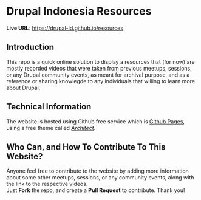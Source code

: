 # Drupal Indonesia Resources

**Live URL:** https://drupal-id.github.io/resources

## Introduction
This repo is a quick online solution to display a resources that (for now) are mostly recorded videos that were taken from previous meetups, sessions, or any Drupal community events, as meant for archival purpose, and as a reference or sharing knowlegde to any individuals that willing to learn more about Drupal.

## Technical Information
The website is hosted using Github free service which is [Github Pages](https://pages.github.com/), using a free theme called *[Architect](//github.com/pages-themes/architect.git)*.

## Who Can, and How To Contribute To This Website?
Anyone feel free to contribute to the website by adding more information about some other meetups, sessions, or any community events, along with the link to the respective videos.<br />
Just **Fork** the repo, and create a **Pull Request** to contribute. Thank you!